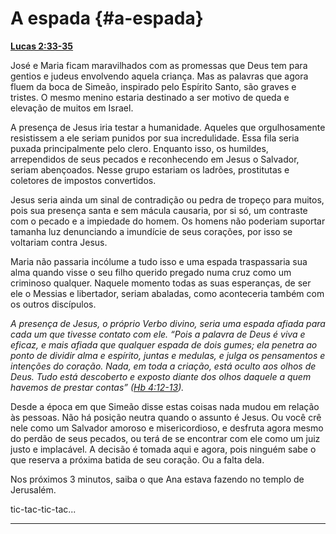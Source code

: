 # A espada {#a-espada}

[**Lucas 2:33-35**](http://bibliaonline.com.br/acf/lc/2/33-35)

José e Maria ficam maravilhados com as promessas que Deus tem para gentios e judeus envolvendo aquela criança. Mas as palavras que agora fluem da boca de Simeão, inspirado pelo Espírito Santo, são graves e tristes. O mesmo menino estaria destinado a ser motivo de queda e elevação de muitos em Israel.

A presença de Jesus iria testar a humanidade. Aqueles que orgulhosamente resistissem a ele seriam punidos por sua incredulidade. Essa fila seria puxada principalmente pelo clero. Enquanto isso, os humildes, arrependidos de seus pecados e reconhecendo em Jesus o Salvador, seriam abençoados. Nesse grupo estariam os ladrões, prostitutas e coletores de impostos convertidos.

Jesus seria ainda um sinal de contradição ou pedra de tropeço para muitos, pois sua presença santa e sem mácula causaria, por si só, um contraste com o pecado e a impiedade do homem. Os homens não poderiam suportar tamanha luz denunciando a imundície de seus corações, por isso se voltariam contra Jesus.

Maria não passaria incólume a tudo isso e uma espada traspassaria sua alma quando visse o seu filho querido pregado numa cruz como um criminoso qualquer. Naquele momento todas as suas esperanças, de ser ele o Messias e libertador, seriam abaladas, como aconteceria também com os outros discípulos.

_A presença de Jesus, o próprio Verbo divino, seria uma espada afiada para cada um que tivesse contato com ele. “Pois a palavra de Deus é viva e eficaz, e mais afiada que qualquer espada de dois gumes; ela penetra ao ponto de dividir alma e espírito, juntas e medulas, e julga os pensamentos e intenções do coração. Nada, em toda a criação, está oculto aos olhos de Deus. Tudo está descoberto e exposto diante dos olhos daquele a quem havemos de prestar contas” (_[_Hb 4:12-13_](http://bibliaonline.com.br/acf/hb/4/12-13)_)._

Desde a época em que Simeão disse estas coisas nada mudou em relação às pessoas. Não há posição neutra quando o assunto é Jesus. Ou você crê nele como um Salvador amoroso e misericordioso, e desfruta agora mesmo do perdão de seus pecados, ou terá de se encontrar com ele como um juiz justo e implacável. A decisão é tomada aqui e agora, pois ninguém sabe o que reserva a próxima batida de seu coração. Ou a falta dela.

Nos próximos 3 minutos, saiba o que Ana estava fazendo no templo de Jerusalém.

tic-tac-tic-tac...

*****